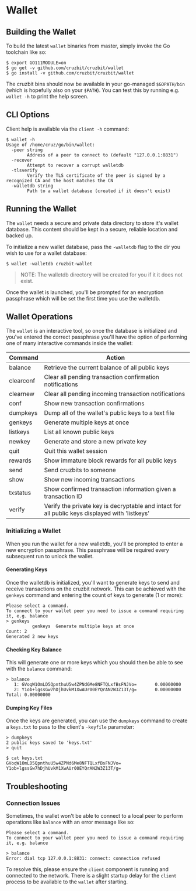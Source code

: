 # Wallet

## Building the Wallet

To build the latest `wallet` binaries from master, simply invoke the Go toolchain like so:

```
$ export GO111MODULE=on
$ go get -v github.com/cruzbit/cruzbit/wallet
$ go install -v github.com/cruzbit/cruzbit/wallet
```

The cruzbit bins should now be available in your go-managed `$GOPATH/bin` (which is hopefully also on your `$PATH`). You can test this by running e.g. `wallet -h` to print the help screen.

## CLI Options

Client help is available via the `client -h` command:

```
$ wallet -h
Usage of /home/cruz/go/bin/wallet:
  -peer string
        Address of a peer to connect to (default "127.0.0.1:8831")
  -recover
        Attempt to recover a corrupt walletdb
  -tlsverify
        Verify the TLS certificate of the peer is signed by a recognized CA and the host matches the CN
  -walletdb string
        Path to a wallet database (created if it doesn't exist)
```

## Running the Wallet

The `wallet` needs a secure and private data directory to store it's wallet database. This content should be kept in a secure, reliable location and backed up.

To initialize a new wallet database, pass the `-walletdb` flag to the dir you wish to use for a wallet database:

```
$ wallet -walletdb cruzbit-wallet
```

> NOTE: The walletdb directory will be created for you if it it does not exist.

Once the wallet is launched, you'll be prompted for an encryption passphrase which will be set the first time you use the walletdb.

## Wallet Operations

The `wallet` is an interactive tool, so once the database is initialized and you've entered the correct passphrase you'll have the option of performing one of many interactive commands inside the wallet:

Command    | Action
---------- | ------
balance    | Retrieve the current balance of all public keys
clearconf  | Clear all pending transaction confirmation notifications
clearnew   | Clear all pending incoming transaction notifications
conf       | Show new transaction confirmations
dumpkeys   | Dump all of the wallet's public keys to a text file
genkeys    | Generate multiple keys at once
listkeys   | List all known public keys
newkey     | Generate and store a new private key
quit       | Quit this wallet session
rewards    | Show immature block rewards for all public keys
send       | Send cruzbits to someone
show       | Show new incoming transactions
txstatus   | Show confirmed transaction information given a transaction ID
verify     | Verify the private key is decryptable and intact for all public keys displayed with 'listkeys'

### Initializing a Wallet

When you run the wallet for a new walletdb, you'll be prompted to enter a new encryption passphrase. This passphrase will be required every subsequent run to unlock the wallet.

#### Generating Keys

Once the walletdb is initialized, you'll want to generate keys to send and receive transactions on the cruzbit network. This can be achieved with the `genkeys` command and entering the count of keys to generate (1 or more):

```
Please select a command.
To connect to your wallet peer you need to issue a command requiring it, e.g. balance
> genkeys
          genkeys  Generate multiple keys at once  
Count: 2
Generated 2 new keys
```

#### Checking Key Balance

This will generate one or more keys which you should then be able to see with the `balance` command:

```
> balance
   1: GVoqW1OmLD5QpnthuU5w4ZPNd6Me8NFTQLxfBsFNJVo=       0.00000000
   2: Y1ob+lgssGw7hDjhUvkM1XwAUr00EYQrAN2W3Z13T/g=       0.00000000
Total: 0.00000000
```

#### Dumping Key Files

Once the keys are generated, you can use the `dumpkeys` command to create a `keys.txt` to pass to the client's `-keyfile` parameter:

```
> dumpkeys
2 public keys saved to 'keys.txt'
> quit

$ cat keys.txt 
GVoqW1OmLD5QpnthuU5w4ZPNd6Me8NFTQLxfBsFNJVo=
Y1ob+lgssGw7hDjhUvkM1XwAUr00EYQrAN2W3Z13T/g=
```

## Troubleshooting

### Connection Issues

Sometimes, the wallet won't be able to connect to a local peer to perform operations like `balance` with an error message like so:

```
Please select a command.
To connect to your wallet peer you need to issue a command requiring it, e.g. balance

> balance
Error: dial tcp 127.0.0.1:8831: connect: connection refused
```

To resolve this, please ensure the `client` component is running and connected to the network. There is a slight startup delay for the `client` process to be available to the `wallet` after starting.
